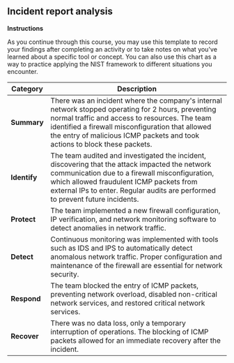 ## Incident report analysis
**Instructions**

As you continue through this course, you may use this template to record your findings after
completing an activity or to take notes on what you've learned about a specific tool or
concept. You can also use this chart as a way to practice applying the NIST framework to
different situations you encounter.

| **Category** | **Description**                                                                                               |
|--------------|---------------------------------------------------------------------------------------------------------------|
| **Summary**  | There was an incident where the company's internal network stopped operating for 2 hours, preventing normal traffic and access to resources. The team identified a firewall misconfiguration that allowed the entry of malicious ICMP packets and took actions to block these packets.                                                        |
| **Identify** | The team audited and investigated the incident, discovering that the attack impacted the network communication due to a firewall misconfiguration, which allowed fraudulent ICMP packets from external IPs to enter. Regular audits are performed to prevent future incidents.                                                     |
| **Protect**  | The team implemented a new firewall configuration, IP verification, and network monitoring software to detect anomalies in network traffic.                                                                                                              |
| **Detect**   | Continuous monitoring was implemented with tools such as IDS and IPS to automatically detect anomalous network traffic. Proper configuration and maintenance of the firewall are essential for network security.                                                     |
| **Respond**  | The team blocked the entry of ICMP packets, preventing network overload, disabled non-critical network services, and restored critical network services.                                                                                       |
| **Recover**  | There was no data loss, only a temporary interruption of operations. The blocking of ICMP packets allowed for an immediate recovery after the incident.                                                                                              |

